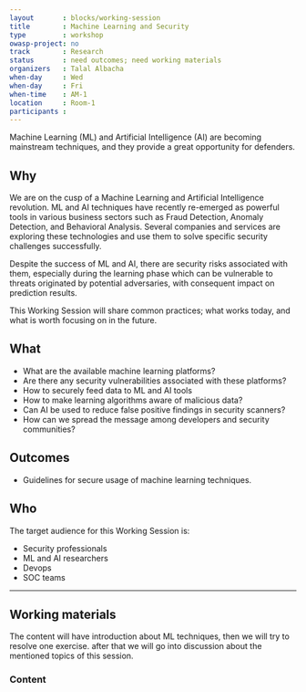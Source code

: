 ```yaml
---
layout       : blocks/working-session
title        : Machine Learning and Security
type         : workshop
owasp-project: no
track        : Research
status       : need outcomes; need working materials
organizers   : Talal Albacha
when-day     : Wed
when-day     : Fri
when-time    : AM-1
location     : Room-1
participants :
---
```


Machine Learning (ML) and Artificial Intelligence (AI) are becoming mainstream techniques, and they provide a great opportunity for defenders.

## Why

We are on the cusp of a Machine Learning and Artificial Intelligence revolution. ML and AI techniques have recently re-emerged as powerful tools in various business sectors such as Fraud Detection, Anomaly Detection, and Behavioral Analysis. Several companies and services are exploring these technologies and use them to solve specific security challenges successfully. 

Despite the success of ML and AI, there are security risks associated with them, especially during the learning phase which can be vulnerable to threats originated by potential adversaries, with consequent impact on prediction results. 

This Working Session will share common practices; what works today, and what is worth focusing on in the future.


## What

 - What are the available machine learning platforms?
 - Are there any security vulnerabilities associated with these platforms?
 - How to securely feed data to ML and AI tools
 - How to make learning algorithms aware of malicious data?
 - Can AI be used to reduce false positive findings in security scanners?
 - How can we spread the message among developers and security communities? 
 
## Outcomes

- Guidelines for secure usage of machine learning techniques.

## Who

The target audience for this Working Session is:

 - Security professionals
 - ML and AI researchers
 - Devops
 - SOC teams

--- 

## Working materials
The content will have introduction about ML techniques, then we will try to resolve one exercise. after that we will go into discussion about the mentioned topics of this session. 

### Content


